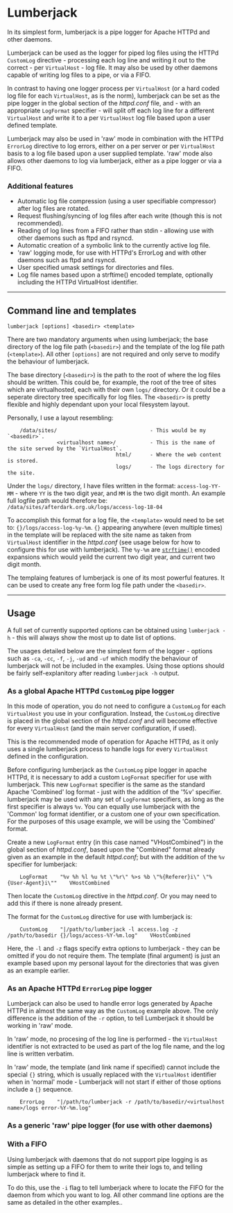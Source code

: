 # Lumberjack
In its simplest form, lumberjack is a pipe logger for Apache HTTPd and other daemons.

Lumberjack can be used as the logger for piped log files using the HTTPd `CustomLog` directive - processing each log line and writing it out to the correct - per `VirtualHost` - log file.  It may also be used by other daemons capable of writing log files to a pipe, or via a FIFO.

In contrast to having one logger process per `VirtualHost` (or a hard coded log file for each `VirtualHost`, as is the norm), lumberjack can be set as the pipe logger in the global section of the *httpd.conf* file, and - with an appropriate `LogFormat` specifier - will split off each log line for a different `VirtualHost` and write it to a per `VirtualHost` log file based upon a user defined template.

Lumberjack may also be used in 'raw' mode in combination with the HTTPd `ErrorLog` directive to log errors, either on a per server or per `VirtualHost` basis to a log file based upon a user supplied template.  'raw' mode also allows other daemons to log via lumberjack, either as a pipe logger or via a FIFO.

### Additional features
  * Automatic log file compression (using a user specifiable compressor) after log files are rotated.
  * Request flushing/syncing of log files after each write (though this is not recommended).
  * Reading of log lines from a FIFO rather than stdin - allowing use with other daemons such as ftpd and rsyncd.
  * Automatic creation of a symbolic link to the currently active log file.
  * 'raw' logging mode, for use with HTTPd's ErrorLog and with other daemons such as ftpd and rsyncd.
  * User specified umask settings for directories and files.
  * Log file names based upon a strftime() encoded template, optionally including the HTTPd VirtualHost identifier.


-----
## Command line and templates
```
lumberjack [options] <basedir> <template>
```
There are two mandatory arguments when using lumberjack; the base directory of the log file path (`<basedir>`) and the template of the log file path (`<template>`).  All other `[options]` are not required and only serve to modify the behaviour of lumberjack.

The base directory (`<basedir>`) is the path to the root of where the log files should be written.  This could be, for example, the root of the tree of sites which are virtualhosted, each with their own `logs/` directory.  Or it could be a seperate directory tree specifically for log files.  The `<basedir>` is pretty flexible and highly dependant upon your local filesystem layout.

Personally, I use a layout resembling:
```
    /data/sites/                              - This would be my `<basedir>`.
                <virtualhost name>/           - This is the name of the site served by the `VirtualHost`.
                                   html/      - Where the web content is stored.
                                   logs/      - The logs directory for the site.
```
Under the `logs/` directory, I have files written in the format: `access-log-YY-MM` - where `YY` is the two digit year, and `MM` is the two digit month.  An example full logfile path would therefore be: `/data/sites/afterdark.org.uk/logs/access-log-18-04`

To accomplish this format for a log file, the `<template>` would need to be set to: `{}/logs/access-log-%y-%m`.  `{}` appearing anywhere (even multiple times) in the template will be replaced with the site name as taken from `VirtualHost` identifier in the *httpd.conf* (see usage below for how to configure this for use with lumberjack).  The `%y-%m` are [`strftime()`](http://man7.org/linux/man-pages/man3/strftime.3.html) encoded expansions which would yeild the current two digit year, and current two digit month.

The templaing features of lumberjack is one of its most powerful features.  It can be used to create any free form log file path under the `<basedir>`.


-----

## Usage
A full set of currently supported options can be obtained using `lumberjack -h` - this will always show the most up to date list of options.

The usages detailed below are the simplest form of the logger - options such as `-ca`, `-cc`, `-f`, `-j`, `-ud` and `-uf` which modify the behaviour of lumberjack will not be included in the examples.  Using those options should be fairly self-explanitory after reading `lumberjack -h` output.

### As a global Apache HTTPd `CustomLog` pipe logger
In this mode of operation, you do not need to configure a `CustomLog` for each `VirtualHost` you use in your configuration.  Instead, the `CustomLog` directive is placed in the global section of the *httpd.conf* and will become effective for every `VirtualHost` (and the main server configuration, if used).

This is the recommended mode of operation for Apache HTTPd, as it only uses a single lumberjack process to handle logs for every `VirtualHost` defined in the configuration.

Before configuring lumberjack as the `CustomLog` pipe logger in apache HTTPd, it is necessary to add a custom `LogFormat` specifier for use with lumberjack.  This new `LogFormat` specifier is the same as the standard Apache 'Combined' log format - just with the addition of the '%v' specifier.  lumberjack may be used with any set of `LogFormat` specifiers, as long as the first specifier is always `%v`.  You can equally use lumberjack with the 'Common' log format identifier, or a custom one of your own specification.
For the purposes of this usage example, we will be using the 'Combined' format.

Create a new `LogFormat` entry (in this case named "VHostCombined") in the global section of *httpd.conf*, based upon the "Combined" format already given as an example in the default *httpd.conf*; but with the addition of the `%v` specifier for lumberjack:

```
    LogFormat    "%v %h %l %u %t \"%r\" %>s %b \"%{Referer}i\" \"%{User-Agent}i\""    VHostCombined
```

Then locate the `CustomLog` directive in the *httpd.conf*.  Or you may need to add this if there is none already present.

The format for the `CustomLog` directive for use with lumberjack is:
```
    CustomLog    "|/path/to/lumberjack -l access.log -z /path/to/basedir {}/logs/access-%Y-%m.log"    VHostCombined
```

Here, the `-l` and `-z` flags specify extra options to lumberjack - they can be omitted if you do not require them.  The template (final argument) is just an example based upon my personal layout for the directories that was given as an example earlier.


### As an Apache HTTPd `ErrorLog` pipe logger
Lumberjack can also be used to handle error logs generated by Apache HTTPd in almost the same way as the `CustomLog` example above.  The only difference is the addition of the `-r` option, to tell Lumberjack it should be working in 'raw' mode.

In 'raw' mode, no procesing of the log line is performed - the `VirtualHost` identifier is not extracted to be used as part of the log file name, and the log line is written verbatim.

In 'raw' mode, the template (and link name if specified) cannot include the special `{}` string, which is usually replaced with the `VirtualHost` identifier when in 'normal' mode - Lumberjack will not start if either of those options include a `{}` sequence.

```
    ErrorLog    "|/path/to/lumberjack -r /path/to/basedir/<virtualhost name>/logs error-%Y-%m.log"
```

### As a generic 'raw' pipe logger (for use with other daemons)


### With a FIFO
Using lumberjack with daemons that do not support pipe logging is as simple as setting up a FIFO for them to write their logs to, and telling lumberjack where to find it.

To do this, use the `-i` flag to tell lumberjack where to locate the FIFO for the daemon from which you want to log.  All other command line options are the same as detailed in the other examples..

